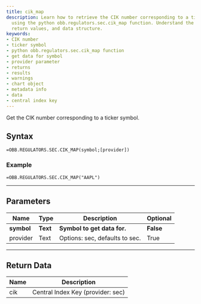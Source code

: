 ```yaml
---
title: cik_map
description: Learn how to retrieve the CIK number corresponding to a ticker symbol
  using the python obb.regulators.sec.cik_map function. Understand the available parameters,
  return values, and data structure.
keywords: 
- CIK number
- ticker symbol
- python obb.regulators.sec.cik_map function
- get data for symbol
- provider parameter
- returns
- results
- warnings
- chart object
- metadata info
- data
- central index key
---
```


<!-- markdownlint-disable MD041 -->

Get the CIK number corresponding to a ticker symbol.

## Syntax

```excel wordwrap
=OBB.REGULATORS.SEC.CIK_MAP(symbol;[provider])
```

### Example

```excel wordwrap
=OBB.REGULATORS.SEC.CIK_MAP("AAPL")
```

---

## Parameters

| Name | Type | Description | Optional |
| ---- | ---- | ----------- | -------- |
| **symbol** | **Text** | **Symbol to get data for.** | **False** |
| provider | Text | Options: sec, defaults to sec. | True |

---

## Return Data

| Name | Description |
| ---- | ----------- |
| cik | Central Index Key (provider: sec) |
